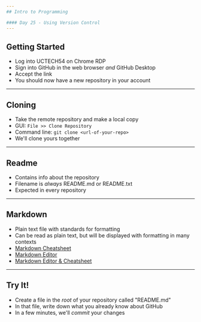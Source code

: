 ```yaml
---
## Intro to Programming

#### Day 25 - Using Version Control
---
```

## Getting Started

* Log into UCTECH54 on Chrome RDP
* Sign into GitHub in the web browser *and* GitHub Desktop
* Accept the link
* You should now have a new repository in your account
---
## Cloning

* Take the remote repository and make a local copy
* GUI: `File >> Clone Repository`
* Command line: `git clone <url-of-your-repo>`
* We'll clone yours together
---
## Readme

* Contains info about the repository
* Filename is *always* README.md or README.txt
* Expected in every repository
---
## Markdown

* Plain text file with standards for formatting
* Can be read as plain text, but will be displayed with formatting in many contexts
* [Markdown Cheatsheet](https://github.com/adam-p/markdown-here/wiki/Markdown-Cheatsheet)
* [Markdown Editor](https://stackedit.io/)
* [Markdown Editor & Cheatsheet](https://daringfireball.net/projects/markdown/dingus)
---
## Try It!

* Create a file in the *root* of your repository called "README.md"
* In that file, write down what you already know about GitHub
* In a few minutes, we'll *commit* your changes
